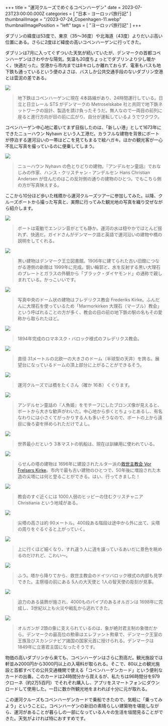 +++
title = "運河クルーズでめぐるコペンハーゲン"
date = 2023-07-23T23:00:00.000Z
categories = [ "日本・ヨーロッパ旅行記" ]
thumbnailImage = "/2023-07-24_Copenhagen-11.webp"
thumbnailImagePosition = "left"
tags = [ "ヨーロッパ旅行記" ]
+++

ダブリンの緯度は53度で、東京（35～36度）や北海道（43度）よりだいぶ高い位置にある。さらに2度ほど緯度の高いコペンハーゲンに行ってきた。

<!--more-->

ダブリンは7月に入ってぐずついた天気が続いていたが、デンマークの首都コペンハーゲンはさわやかな陽気。気温も20度ちょっとでダブリンより少し暖かく、快適だった。空港から市内までは8キロしか離れておらず、電車もバスも地下鉄も通っているという便のよさは、バスしか公共交通手段のないダブリン空港とは雲泥の差である。

![](/2023-07-24_Copenhagen-9.webp)

> 地下鉄はコペンハーゲンに現在 4本路線があり、24時間運行している。日立と日立レール STS がデンマークの Metroselskabe 社と共同で地下鉄ネットワークの設計、製造を請け負ったそうだ。無人なので一両目の前列に座ると進行方向が目の前に広がり、自分が運転しているようでワクワク。

コペンハーゲン中心地に着いてまず目指したのは、「新しい港」として1673年にできたニューハウン Nyhavn という人工港だ。カラフルな建物を背景にボートが停泊する運河沿いの一帯はどこを見てもまるで絵ハガキ。ほかの観光客が一心不乱に写真を撮っているのに便乗してしまう。

![](/2023-07-24_Copenhagen-11.webp)

> ニューハウン Nyhavn の色とりどりの建物。『アンデルセン童話』でおなじみの作家、ハンス・クリスチャン・アンデルセン Hans Christian Andersen が住んだのはこの反対側の通りの建物のひとつ。でもこちら側の方が写真映えする。

ここから10分ほど歩いた桟橋から運河クルーズツアーに参加してみた。以降、クルーズボートから撮った写真と、実際に行ってみた観光地の写真を織り交ぜながら紹介します。

![](/2023-07-24_Copenhagen-13.webp)

> ボートは電動でエンジン音がとても静か。運河の水は穏やかでほとんど揺れず、快適だ。ガイドさんがデンマーク語と英語で運河沿いの建物や橋の説明をしてくれる。

![](/2023-07-24_Copenhagen-16.webp)

> 黒い建物はデンマーク王立図書館。1906年に建てられた古い旧館につながる港側の新館は 1999年に完成。鋭い輪郭と、水を反射する黒い大理石のプレートとガラスの外観から「ブラック・ダイヤモンド」の通称で親しまれている。かっこいいです。

![](/2023-07-24_Copenhagen-7.webp)

> 写真中央のドーム状の建物はフレデリクス教会 Frederiks Kirke。ふんだんに大理石を使っているため「Marmorkirken 大理石（マーブル）教会」という呼ばれることの方が多く、教会の目の前の地下鉄の駅の名もその愛称から取られたほど。

![](/2023-07-24_Copenhagen-14.webp)

> 1894年完成のロマネスク・バロック様式のフレデリクス教会。

![](/2023-07-24_Copenhagen-10.webp)

> 直径 31メートルの北欧一の大きさのドーム（半球型の天井）を誇る。展望台になっているドームの頂上部分に上がることができるそう。

![](/2023-07-24_Copenhagen-15.webp)

> 運河クルーズでは橋をたくさん（確か 16本）くぐります。

![](/2023-07-24_Copenhagen-8.webp)

> アンデルセン童話の『人魚姫』をモチーフにしたブロンズ像が見えると、ボートから大きな歓声がわいた。中心地から歩くとちょっとあるし、有名なわりには小さくてがっかりする人も多いそうなので、ボートの上から遠目に後ろ姿を拝められただけでよし。

![](/2023-07-24_Copenhagen-1.webp)

> 世界最小だという 3本マストの帆船は、現在は訓練用に使われている。

![](/2023-07-24_Copenhagen-12.webp)

> らせんの塔の建物は 1696年に建設されたルター派の[救世主教会 Vor Frelsers Kirke](https://www.vorfrelserskirke.dk/)。市内で最も古い建物のひとつで、50年後に増設された木造の尖塔には何と登ることができる。はい、行ってきました！

![](/2023-07-24_Copenhagen-5.webp)

> 教会のすぐ近くには 1000人弱のヒッピーの住むクリスチャニア Christiania という地域がある。

![](/2023-07-24_Copenhagen-4.webp)

> 尖塔の高さは約 90メートル。400段ある階段は途中から外に出て、尖塔の周りをぐるぐると上がっていく。

![](/2023-07-24_Copenhagen-3.webp)

> 上に行くほど細くなり、すれ違う人に道を譲っているあいだに景色を眺めるのだけれど、こわい～。

![](/2023-07-24_Copenhagen-17.webp)

> ふう。塔から降りてから、救世主教会のドイツバロック様式の内部も見学できた。主祭壇の前にある 5人の大天使と 1人の智天使の彫刻が見事。

![](/2023-07-24_Copenhagen-2.webp)

> 迫力のある装飾が施され、4000ものパイプのあるオルガンは 1698年に完成し、3世紀以上も火災や戦乱から逃れてきた。

![](/2023-07-24_Copenhagen-6.webp)

> オルガンが 2頭の象に支えられているのは、象が絶対君主制の象徴だから。デンマークの最高位の勲章はエレファント勲章で、デンマーク王室の王族及びスカンジナビア諸国の国家元首に授けられる。デンマークは 1849年に立憲君主国になったそうです。

物価の高いダブリンから来ても、コペンハーゲンはさらに割高だ。観光施設では軒並み2000円から3000円以上の入場料が取られる。そこで、80以上の観光施設と首都すべての公共交通機関で使える「コペンハーゲンカード」という便利なカードの出番。このカードは24時間分から買えるが、私たちは96時間分を979クローネ（約2万5百円）でそれぞれ購入し、アプリをスマートフォンにダウンロードして使用した。一日に数か所観光地をまわれば十分に元が取れる。

この運河クルーズもコペンハーゲンカードで乗船できたので、気軽に「乗ってみよう」ということに。コペンハーゲンの新旧の素晴らしい建築物を堪能しながら、運河があることが暮らしの一部になっている人々の生活を垣間見ることができた。天気がよければ特におすすめです。
